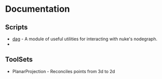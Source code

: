# Documentation

## Scripts
- [dag](/doc/dag.md) - A module of useful utilities for interacting with nuke's nodegraph.
- 


## ToolSets
- PlanarProjection - Reconciles points from 3d to 2d